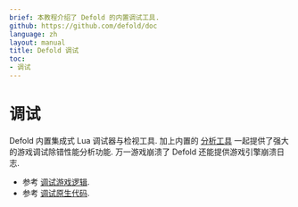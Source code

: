 ```yaml
---
brief: 本教程介绍了 Defold 的内置调试工具.
github: https://github.com/defold/doc
language: zh
layout: manual
title: Defold 调试
toc:
- 调试
---
```


# 调试

Defold 内置集成式 Lua 调试器与检视工具. 加上内置的 [分析工具](/zh/manuals/profiling) 一起提供了强大的游戏调试除错性能分析功能. 万一游戏崩溃了 Defold 还能提供游戏引擎崩溃日志.

* 参考 [调试游戏逻辑](/zh/manuals/debugging-game-logic).
* 参考 [调试原生代码](/zh/manuals/debugging-native-code).